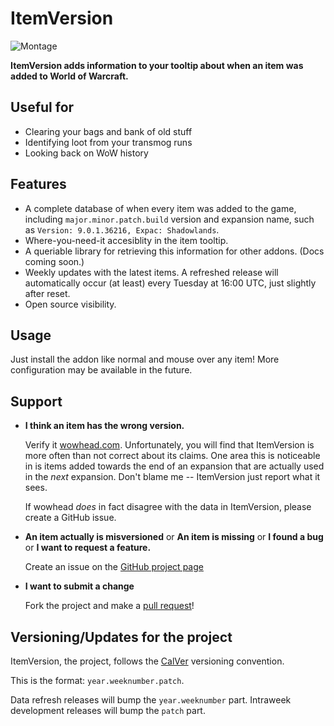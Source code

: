 # ItemVersion

![Montage](https://i.imgur.com/9PVkwkz.png)

**ItemVersion adds information to your tooltip about when an item was added to World of Warcraft.**

## Useful for

- Clearing your bags and bank of old stuff
- Identifying loot from your transmog runs
- Looking back on WoW history

## Features

- A complete database of when every item was added to the game, including `major.minor.patch.build`
version and expansion name, such as `Version: 9.0.1.36216, Expac: Shadowlands`.
- Where-you-need-it accesiblity in the item tooltip.
- A queriable library for retrieving this information for other addons. (Docs coming soon.)
- Weekly updates with the latest items. A refreshed release will automatically occur (at least)
every Tuesday at 16:00 UTC, just slightly after reset.
- Open source visibility.

## Usage

Just install the addon like normal and mouse over any item! More configuration may be available in
the future.

## Support

- **I think an item has the wrong version.**

  Verify it [wowhead.com](https://www.wowhead.com/). Unfortunately, you will find that ItemVersion
  is more often than not correct about its claims. One area this is noticeable in is items added
  towards the end of an expansion that are actually used in the _next_ expansion. Don't blame me --
  ItemVersion just report what it sees.

  If wowhead _does_ in fact disagree with the data in ItemVersion, please create a GitHub issue.

- **An item actually is misversioned** or **An item is missing** or **I found a bug** or
**I want to request a feature.**

  Create an issue on the [GitHub project page](https://github.com/t-mart/ItemVersion/issues)

- **I want to submit a change**

  Fork the project and make a [pull request](https://github.com/t-mart/ItemVersion/pulls)!

## Versioning/Updates for the project

ItemVersion, the project, follows the [CalVer](https://calver.org/) versioning convention.

This is the format: `year.weeknumber.patch`.

Data refresh releases will bump the `year.weeknumber` part. Intraweek development releases will bump
the `patch` part.
